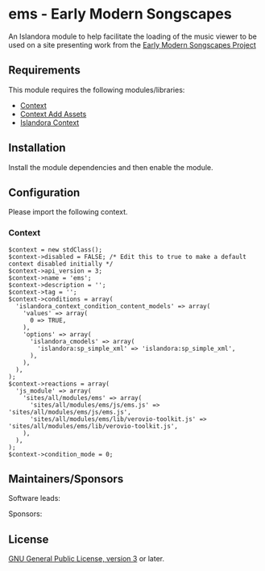 # ems - Early Modern Songscapes

An Islandora module to help facilitate the loading of the music viewer to be used on a site presenting work from the [Early Modern Songscapes Project](http://digitalscholarship.utsc.utoronto.ca/content/early-modern-songscapes-project)

## Requirements

This module requires the following modules/libraries:

* [Context](https://www.drupal.org/project/context)
* [Context Add Assets](https://www.drupal.org/project/context_addassets)
* [Islandora Context](https://github.com/mjordan/islandora_context)

## Installation
Install the module dependencies and then enable the module.

## Configuration
Please import the following context.
### Context
```
$context = new stdClass();
$context->disabled = FALSE; /* Edit this to true to make a default context disabled initially */
$context->api_version = 3;
$context->name = 'ems';
$context->description = '';
$context->tag = '';
$context->conditions = array(
  'islandora_context_condition_content_models' => array(
    'values' => array(
      0 => TRUE,
    ),
    'options' => array(
      'islandora_cmodels' => array(
        'islandora:sp_simple_xml' => 'islandora:sp_simple_xml',
      ),
    ),
  ),
);
$context->reactions = array(
  'js_module' => array(
    'sites/all/modules/ems' => array(
      'sites/all/modules/ems/js/ems.js' => 'sites/all/modules/ems/js/ems.js',
      'sites/all/modules/ems/lib/verovio-toolkit.js' => 'sites/all/modules/ems/lib/verovio-toolkit.js',
    ),
  ),
);
$context->condition_mode = 0;

```
## Maintainers/Sponsors
Software leads:


Sponsors:


## License

[GNU General Public License, version 3](http://www.gnu.org/licenses/gpl-3.0.txt) or later.
